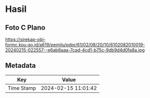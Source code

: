 # Hasil

## Foto C Plano

https://sirekap-obj-formc.kpu.go.id/a619/pemilu/pdpr/61/02/08/20/10/6102082010019-20240215-022557--e6ab8aaa-7cad-4cd1-b75c-9db9d4d0fa8a.jpg


## Metadata

| Key        | Value               |
| ---------- | ------------------- |
| Time Stamp | 2024-02-15 11:01:42 |




